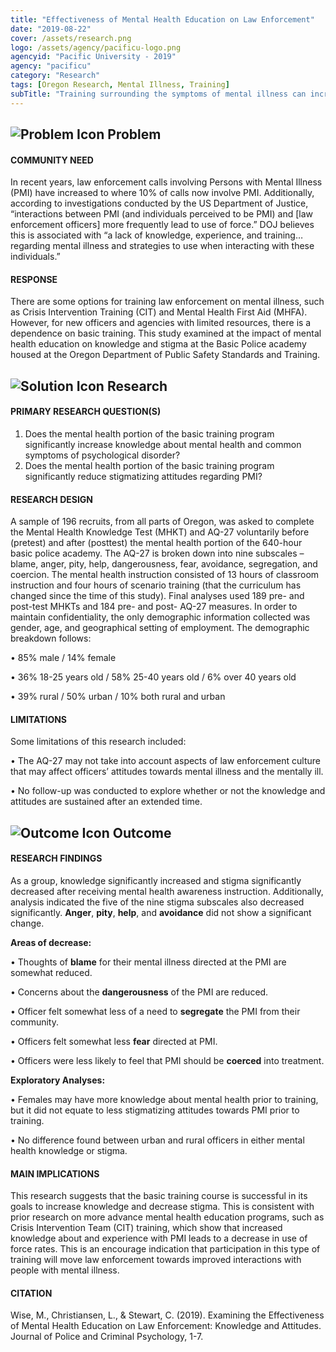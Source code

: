 ```yaml
---
title: "Effectiveness of Mental Health Education on Law Enforcement"
date: "2019-08-22"
cover: /assets/research.png
logo: /assets/agency/pacificu-logo.png
agencyid: "Pacific University - 2019"
agency: "pacificu"
category: "Research"
tags: [Oregon Research, Mental Illness, Training]
subTitle: "Training surrounding the symptoms of mental illness can increase an officer’s general mental health knowledge, as well as reduce the stigmas associated with people with mental illness."
---
```

## ![Problem Icon](https://github.com/google/material-design-icons/raw/master/alert/1x_web/ic_error_outline_black_48dp.png "Problem") Problem
#### COMMUNITY NEED
In recent years, law enforcement calls involving Persons with Mental Illness (PMI) have increased to where 10% of calls now involve PMI. Additionally, according to investigations conducted by the US Department of Justice, “interactions between PMI (and individuals perceived to be PMI) and [law enforcement officers] more frequently lead to use of force.” DOJ believes this is associated with “a lack of knowledge, experience, and training…regarding mental illness and strategies to use when interacting with these individuals.”
#### RESPONSE
There are some options for training law enforcement on mental illness, such as Crisis Intervention Training (CIT) and Mental Health First Aid (MHFA). However, for new officers and agencies with limited resources, there is a dependence on basic training. This study examined at the impact of mental health education on knowledge and stigma at the Basic Police academy housed at the Oregon Department of Public Safety Standards and Training.
## ![Solution Icon](https://github.com/google/material-design-icons/raw/master/action/1x_web/ic_lightbulb_outline_black_48dp.png "Solution") Research
#### PRIMARY RESEARCH QUESTION(S)
1.	Does the mental health portion of the basic training program significantly increase knowledge about mental health and common symptoms of psychological disorder?
2.	Does the mental health portion of the basic training program significantly reduce stigmatizing attitudes regarding PMI?
#### RESEARCH DESIGN
A sample of 196 recruits, from all parts of Oregon, was asked to complete the Mental Health Knowledge Test (MHKT) and AQ-27 voluntarily before (pretest) and after (posttest) the mental health portion of the 640-hour basic police academy. The AQ-27 is broken down into nine subscales – blame, anger, pity, help, dangerousness, fear, avoidance, segregation, and coercion.
The mental health instruction consisted of 13 hours of classroom instruction and four hours of scenario training (that the curriculum has changed since the time of this study). Final analyses used 189 pre- and post-test MHKTs and 184 pre- and post- AQ-27 measures. 
In order to maintain confidentiality, the only demographic information collected was gender, age, and geographical setting of employment. The demographic breakdown follows:

•	85% male / 14% female

•	36% 18-25 years old / 58% 25-40 years old / 6% over 40 years old

•	39% rural / 50% urban / 10% both rural and urban

#### LIMITATIONS
Some limitations of this research included:

•	The AQ-27 may not take into account aspects of law enforcement culture that may affect officers’ attitudes towards mental illness and the mentally ill.

•	No follow-up was conducted to explore whether or not the knowledge and attitudes are sustained after an extended time.
## ![Outcome Icon](https://github.com/google/material-design-icons/raw/master/action/1x_web/ic_view_list_black_48dp.png "Outcome") Outcome
#### RESEARCH FINDINGS
As a group, knowledge significantly increased and stigma significantly decreased after receiving mental health awareness instruction. Additionally, analysis indicated the five of the nine stigma subscales also decreased significantly. **Anger**, **pity**, **help**, and **avoidance** did not show a significant change. 

**Areas of decrease:**

•	Thoughts of **blame** for their mental illness directed at the PMI are somewhat reduced.

•	Concerns about the **dangerousness** of the PMI are reduced.

•	Officer felt somewhat less of a need to **segregate** the PMI from their community.

•	Officers felt somewhat less **fear** directed at PMI.

•	Officers were less likely to feel that PMI should be **coerced** into treatment.

**Exploratory Analyses:**

•	Females may have more knowledge about mental health prior to training, but it did not equate to less stigmatizing attitudes towards PMI prior to training.

•	No difference found between urban and rural officers in either mental health knowledge or stigma.
#### MAIN IMPLICATIONS
This research suggests that the basic training course is successful in its goals to increase knowledge and decrease stigma. This is consistent with prior research on more advance mental health education programs, such as Crisis Intervention Team (CIT) training, which show that increased knowledge about and experience with PMI leads to a decrease in use of force rates.
This is an encourage indication that participation in this type of training will move law enforcement towards improved interactions with people with mental illness.
#### CITATION
Wise, M., Christiansen, L., & Stewart, C. (2019). Examining the Effectiveness of Mental Health Education on Law Enforcement: Knowledge and Attitudes. Journal of Police and Criminal Psychology, 1-7.
